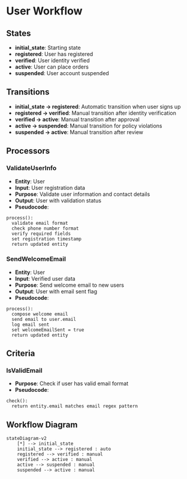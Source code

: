 # User Workflow

## States
- **initial_state**: Starting state
- **registered**: User has registered
- **verified**: User identity verified
- **active**: User can place orders
- **suspended**: User account suspended

## Transitions
- **initial_state → registered**: Automatic transition when user signs up
- **registered → verified**: Manual transition after identity verification
- **verified → active**: Manual transition after approval
- **active → suspended**: Manual transition for policy violations
- **suspended → active**: Manual transition after review

## Processors

### ValidateUserInfo
- **Entity**: User
- **Input**: User registration data
- **Purpose**: Validate user information and contact details
- **Output**: User with validation status
- **Pseudocode**:
```
process():
  validate email format
  check phone number format
  verify required fields
  set registration timestamp
  return updated entity
```

### SendWelcomeEmail
- **Entity**: User
- **Input**: Verified user data
- **Purpose**: Send welcome email to new users
- **Output**: User with email sent flag
- **Pseudocode**:
```
process():
  compose welcome email
  send email to user.email
  log email sent
  set welcomeEmailSent = true
  return updated entity
```

## Criteria

### IsValidEmail
- **Purpose**: Check if user has valid email format
- **Pseudocode**:
```
check():
  return entity.email matches email regex pattern
```

## Workflow Diagram
```mermaid
stateDiagram-v2
    [*] --> initial_state
    initial_state --> registered : auto
    registered --> verified : manual
    verified --> active : manual
    active --> suspended : manual
    suspended --> active : manual
```
